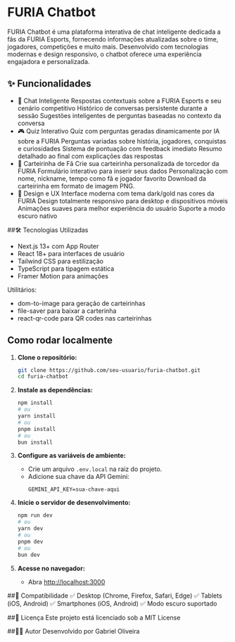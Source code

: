 # FURIA Chatbot

FURIA Chatbot é uma plataforma interativa de chat inteligente dedicada a fãs da FURIA Esports, fornecendo informações atualizadas sobre o time, jogadores, competições e muito mais.
Desenvolvido com tecnologias modernas e design responsivo, o chatbot oferece uma experiência engajadora e personalizada.

## ✨ Funcionalidades

- 🤖 Chat Inteligente
Respostas contextuais sobre a FURIA Esports e seu cenário competitivo
Histórico de conversas persistente durante a sessão
Sugestões inteligentes de perguntas baseadas no contexto da conversa
- 🎮 Quiz Interativo
Quiz com perguntas geradas dinamicamente por IA sobre a FURIA
Perguntas variadas sobre história, jogadores, conquistas e curiosidades
Sistema de pontuação com feedback imediato
Resumo detalhado ao final com explicações das respostas
- 🎫 Carteirinha de Fã
Crie sua carteirinha personalizada de torcedor da FURIA
Formulário interativo para inserir seus dados
Personalização com nome, nickname, tempo como fã e jogador favorito
Download da carteirinha em formato de imagem PNG.
- 🎨 Design e UX
Interface moderna com tema dark/gold nas cores da FURIA
Design totalmente responsivo para desktop e dispositivos móveis
Animações suaves para melhor experiência do usuário
Suporte a modo escuro nativo

##🛠️ Tecnologias Utilizadas

- Next.js 13+ com App Router
- React 18+ para interfaces de usuário
- Tailwind CSS para estilização
- TypeScript para tipagem estática
- Framer Motion para animações

Utilitários:

- dom-to-image para geração de carteirinhas
- file-saver para baixar a carterinha
- react-qr-code para QR codes nas carteirinhas


## Como rodar localmente

1. **Clone o repositório:**

   ```bash
   git clone https://github.com/seu-usuario/furia-chatbot.git
   cd furia-chatbot
   ```

2. **Instale as dependências:**

   ```bash
   npm install
   # ou
   yarn install
   # ou
   pnpm install
   # ou
   bun install
   ```

3. **Configure as variáveis de ambiente:**

   - Crie um arquivo `.env.local` na raiz do projeto.
   - Adicione sua chave da API Gemini:
     ```
     GEMINI_API_KEY=sua-chave-aqui
     ```

4. **Inicie o servidor de desenvolvimento:**

   ```bash
   npm run dev
   # ou
   yarn dev
   # ou
   pnpm dev
   # ou
   bun dev
   ```

5. **Acesse no navegador:**
   - Abra [http://localhost:3000](http://localhost:3000)

##📱 Compatibilidade
✅ Desktop (Chrome, Firefox, Safari, Edge)
✅ Tablets (iOS, Android)
✅ Smartphones (iOS, Android)
✅ Modo escuro suportado

##📃 Licença
Este projeto está licenciado sob a MIT License

##👨‍💻 Autor
Desenvolvido por Gabriel Oliveira


